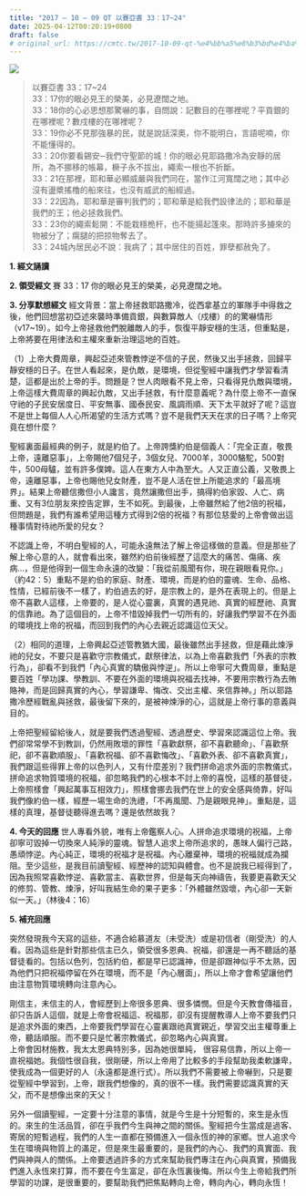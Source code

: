 ```yaml
---
title: "2017 – 10 – 09 QT 以賽亞書 33：17~24"
date: 2025-04-12T00:20:19+0800
draft: false
# original_url: https://cmtc.tw/2017-10-09-qt-%e4%bb%a5%e8%b3%bd%e4%ba%9e%e6%9b%b8-33%ef%bc%9a1724
---
```


![](/images/qt.jpg)
> 以賽亞書 33：17\~24  
> 33：17你的眼必見王的榮美，必見遼闊之地。  
> 33：18你的心必思想那驚嚇的事，自問說：記數目的在哪裡呢？平貢銀的在哪裡呢？數戍樓的在哪裡呢？  
> 33：19你必不見那強暴的民，就是說話深奧，你不能明白，言語呢喃，你不能懂得的。  
> 33：20你要看錫安─我們守聖節的城！你的眼必見耶路撒冷為安靜的居所，為不挪移的帳幕，橛子永不拔出，繩索一根也不折斷。  
> 33：21在那裡，耶和華必顯威嚴與我們同在，當作江河寬闊之地；其中必沒有盪槳搖櫓的船來往，也沒有威武的船經過。  
> 33：22因為，耶和華是審判我們的；耶和華是給我們設律法的；耶和華是我們的王；他必拯救我們。  
> 33：23你的繩索鬆開：不能栽穩桅杆，也不能揚起篷來。那時許多擄來的物被分了；瘸腿的把掠物奪去了。  
> 33：24城內居民必不說：我病了；其中居住的百姓，罪孽都赦免了。

**1. 經文誦讀**

**2. 領受經文**
賽 33：17 你的眼必見王的榮美，必見遼闊之地。

**3. 分享默想經文**
經文背景：當上帝拯救耶路撒冷，從西拿基立的軍隊手中得救之後，他們回想當初亞述來襲時準備貢銀，與數算敵人（戍樓）的的驚嚇情形（v17\~19）。如今上帝拯救他們脫離敵人的手，恢復平靜安穩的生活，但重點是，上帝將要在用律法和主權來重新治理這地的百姓。

（1）上帝大費周章，興起亞述來管教悖逆不信的子民，然後又出手拯救，回歸平靜安穩的日子。在世人看起來，是仇敵，是環境，但從聖經中讓我們才學習看清楚，這都是出於上帝的手。問題是？世人肉眼看不見上帝，只看得見仇敵與環境，上帝這樣大費周章的興起仇敵，又出手拯救，有什麼意義呢？為什麼上帝不一直保守祂的子民安居度日、平安無事、國泰民安、風調雨順、天下太平就好了呢？這豈不是世上每個人人心所渴望的生活方式嗎？豈不是我們天天在求的日子嗎？上帝究竟在想什麼？

聖經裏面最經典的例子，就是約伯了。上帝誇獎約伯是個義人：「完全正直，敬畏上帝，遠離惡事」，上帝賜他7個兒子，3個女兒、7000羊，3000駱駝，500對牛，500母驢，並有許多僕婢。這人在東方人中為至大。人又正直公義，又敬畏上帝，遠離惡事，上帝也賜他兒女財產，豈不是人活在世上所能追求的「最高境界」。結果上帝聽信撒但小人讒言，竟然讓撒但出手，搞得約伯家毀、人亡、病重、又有3位朋友來控告定罪，生不如死。到最後，上帝雖然給了他2倍的祝福，但問題是，我們有誰希望用這種方式得到2倍的祝福？有那位慈愛的上帝會做出這種事情對待祂所愛的兒女？

不認識上帝，不明白聖經的人，可能永遠無法了解上帝這樣做的意義。但是那些了解上帝心意的人，就會看出來，雖然約伯前後經歷了這麼大的痛苦、傷痛、疾病…，但是他得到一個生命永遠的改變：「我從前風聞有你，現在親眼看見你。」（約42：5）重點不是約伯的家庭、財產、環境，而是約伯的靈魂、生命、品格、性情，已經前後不一樣了，約伯過去的好，是宗教上的，是外在表現上的。但是上帝不喜歡人這樣，上帝要的，是人從心靈裏，真實的遇見祂、真實的經歷祂、真實的信靠祂。為了這個目的，上帝不惜毀掉我們一切所有的，好讓我們學習不在外面的環境找上帝的祝福，而回到我們的內心去親近認識這位天父。

（2）相同的道理，上帝興起亞述管教猶大國，最後雖然出手拯救，但是藉此煉淨祂的兒女，不要只是喜歡守宗教儀式，獻祭律法，以為上帝喜歡我們「外表的宗教行為」，卻看不到我們「內心真實的驕傲與悖逆」。所以上帝寧可大費周章，重點是要百姓「學功課、學教訓、不要在外面的環境與祝福去找神，不要用宗教行為去賄賂神，而是回歸真實的內心，學習謙卑、悔改、交出主權、來信靠神。」所以耶路撒冷歷經戰亂與拯救，最後留下來的，是被神煉淨的心，這就是上帝行事的意義與目的。

上帝把聖經留給後人，就是要我們透過聖經、透過歷史、學習來認識這位上帝。我們卻常常學不到教訓，仍然用敗壞的罪性「喜歡獻祭，卻不喜歡聽命」、「喜歡祭祀，卻不喜歡順服」、「喜歡祝福、卻不喜歡悔改」、「喜歡外表、卻不喜歡真實」，我們跟這些得罪上帝的以色列人，又有什麼差別？我們拼命追求外面的宗教儀式，拼命追求物質環境的祝福，卻忽略我們的心根本不討上帝的喜悅，這樣的基督徒，上帝照樣會「興起萬事互相效力」，照樣會挪去我們在世上的安全感與倚靠，好叫我們像約伯一樣，經歷一場生命的洗禮，「不再風聞、乃是親眼見神」。重點是，這樣的真理，基督徒聽得進去嗎？還是依然故我？

**4. 今天的回應**
世人專看外貌，唯有上帝鑑察人心。人拼命追求環境的祝福，上帝卻寧可毀掉一切換來人純淨的靈魂。智慧人追求上帝所追求的，愚昩人偏行己路，愚頑悖逆。內心純正，環境的祝福才是祝福。內心離棄神，環境的祝福就成為攔阻。至少這些，是我目前讀聖經、經歷神的認知與體會。也不是說我已經得到了，因為我照常喜歡悖逆、喜歡當主、喜歡世界，但是每天向神禱告，我要更喜歡天父的修剪、管教、煉淨，好叫我結生命的果子更多：「外體雖然毀壞，內心卻一天新似一天。」（林後4：16）

**5. 補充回應**
  
突然發現我今天寫的這些，不適合給慕道友（未受洗）或是初信者（剛受洗）的人看。因為這些是針對那些信主已久，領受很多恩典、祝福，卻還是一再不聽話的基督徒看的。包括以色列，包括約伯，都是早已認識神，但是卻跟神似乎不太熟，因為他們只把祝福停留在外在環境，而不是「內心層面」，所以上帝才會希望讓他們由注意物質環境轉向注意內心。

剛信主，未信主的人，會經歷到上帝很多恩典、很多憐憫。但是今天教會傳福音，卻只告訴人這個，就是上帝會祝福這、祝福那，卻沒有提醒教導人上帝不要我們只是追求外面的東西，上帝要我們學習在心靈裏跟祂真實親近，學習交出主權尊重上帝，聽話順服。而不要只是忙著宗教儀式，卻忽略內心與真實。  
上帝會因材施教，我太太恩典特別多，因為她很單純， 很容易信靠，所以上帝一直祝福她。我個性很自我，很剛硬，所以上帝用了比較多的手段幫助我柔軟謙卑，使我成為一個更好的人（永遠都是進行式）。所以我們不需要被上帝嚇到，只是要從聖經中學習到，上帝，跟我們想像的，真的很不一樣。我們需要認識真實的天父，而不是想像出來的天父！

另外一個讀聖經，一定要十分注意的事情，就是今生是十分短暫的，來生是永恆的。來生的生活品質，卻在乎我們今生與神之間的關係。聖經把今生當成是過客、寄居的短暫過程，我們的人生一直都在預備進入一個永恆的神的家鄉。世人追求今生在環境與物質上的滿足，但是來生最重要的，是我們的內心、我們的真實面、我們與神與人的關係。上帝要透過許多的方式來幫助我們專注在內心與真實，預備我們進入永恆來打算，而不要在今生富足，卻在永恆裏後悔。所以今生上帝給我們所學習的功課，是很重要的，要幫助我們把焦點轉向上帝，轉向內心，轉向永恆！
